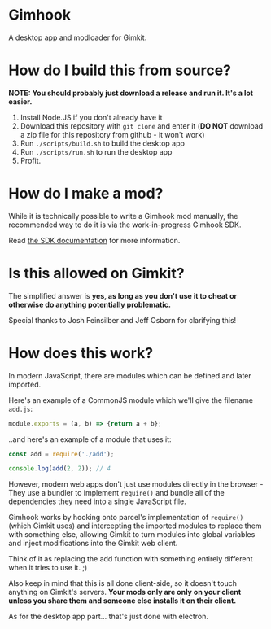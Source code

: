 # Gimhook

A desktop app and modloader for Gimkit.

# How do I build this from source?

**NOTE: You should probably just download a release and run it. It's a lot easier.**

1. Install Node.JS if you don't already have it
2. Download this repository with `git clone` and enter it (**DO NOT** download a zip file for this repository from github - it won't work)
3. Run `./scripts/build.sh` to build the desktop app
4. Run `./scripts/run.sh` to run the desktop app
5. Profit.

# How do I make a mod?

While it is technically possible to write a Gimhook mod manually, the recommended way to do it is via the work-in-progress Gimhook SDK.

Read [the SDK documentation](sdk/README.md) for more information.

# Is this allowed on Gimkit?

The simplified answer is **yes, as long as you don't use it to cheat or otherwise do anything potentially problematic.**

Special thanks to Josh Feinsilber and Jeff Osborn for clarifying this!

# How does this work?

In modern JavaScript, there are modules which can be defined and later imported.

Here's an example of a CommonJS module which we'll give the filename `add.js`:

```javascript
module.exports = (a, b) => {return a + b};
```

..and here's an example of a module that uses it:

```javascript
const add = require('./add');

console.log(add(2, 2)); // 4
```

However, modern web apps don't just use modules directly in the browser - They use a bundler to implement `require()` and bundle all of the dependencies they need into a single JavaScript file.

Gimhook works by hooking onto parcel's implementation of `require()` (which Gimkit uses) and intercepting the imported modules to replace them with something else, allowing Gimkit to turn modules into global variables and inject modifications into the Gimkit web client.

Think of it as replacing the add function with something entirely different when it tries to use it. ;)

Also keep in mind that this is all done client-side, so it doesn't touch anything on Gimkit's servers. **Your mods only are only on your client unless you share them and someone else installs it on their client.**

As for the desktop app part... that's just done with electron.